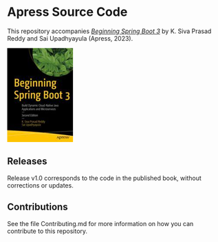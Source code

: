 # Apress Source Code

This repository accompanies [*Beginning Spring Boot 3*](https://link.springer.com/book/10.1007/978-1-4842-8792-7) by K. Siva Prasad Reddy and Sai Upadhyayula (Apress, 2023).

[comment]: #cover
![Cover image](978-1-4842-8791-0.jpg)

## Releases

Release v1.0 corresponds to the code in the published book, without corrections or updates.

## Contributions

See the file Contributing.md for more information on how you can contribute to this repository.